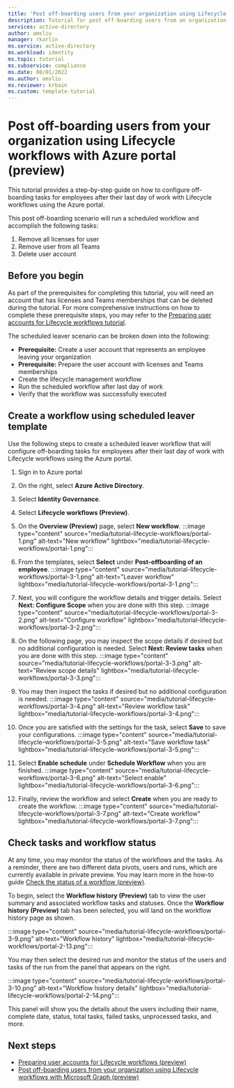 ```yaml
---
title: 'Post off-boarding users from your organization using Lifecycle workflows with Azure portal (preview)'
description: Tutorial for post off-boarding users from an organization using Lifecycle workflows with Azure portal (preview).
services: active-directory
author: amsliu
manager: rkarlin
ms.service: active-directory
ms.workload: identity
ms.topic: tutorial
ms.subservice: compliance
ms.date: 08/01/2022
ms.author: amsliu
ms.reviewer: krbain
ms.custom: template-tutorial
---
```

# Post off-boarding users from your organization using Lifecycle workflows with Azure portal (preview)

This tutorial provides a step-by-step guide on how to configure off-boarding tasks for employees after their last day of work with Lifecycle workflows using the Azure portal.

This post off-boarding scenario will run a scheduled workflow and accomplish the following tasks:
 
1. Remove all licenses for user
2. Remove user from all Teams
3. Delete user account

##  Before you begin

As part of the prerequisites for completing this tutorial, you will need an account that has licenses and Teams memberships that can be deleted during the tutorial. For more comprehensive instructions on how to complete these prerequisite steps, you may refer to  the [Preparing user accounts for Lifecycle workflows tutorial](tutorial-prepare-azuread-user-accounts.md).

The scheduled leaver scenario can be broken down into the following:
-	**Prerequisite:** Create a user account that represents an employee leaving your organization
-	**Prerequisite:** Prepare the user account with licenses and Teams memberships
- Create the lifecycle management workflow
-	Run the scheduled workflow after last day of work
-	Verify that the workflow was successfully executed

## Create a workflow using scheduled leaver template
Use the following steps to create a scheduled leaver workflow that will configure off-boarding tasks for employees after their last day of work with Lifecycle workflows using the Azure portal.

 1.  Sign in to Azure portal
 2.  On the right, select **Azure Active Directory**.
 3.  Select **Identity Governance**.
 4.  Select **Lifecycle workflows (Preview)**.
 5.  On the **Overview (Preview)** page, select **New workflow**. 
   :::image type="content" source="media/tutorial-lifecycle-workflows/portal-1.png" alt-text="New workflow" lightbox="media/tutorial-lifecycle-workflows/portal-1.png":::

 6. From the templates, select **Select** under **Post-offboarding of an employee**.
   :::image type="content" source="media/tutorial-lifecycle-workflows/portal-3-1.png" alt-text="Leaver workflow" lightbox="media/tutorial-lifecycle-workflows/portal-3-1.png":::

 7. Next, you will configure the workflow details and trigger details. Select **Next: Configure Scope** when you are done with this step. 
   :::image type="content" source="media/tutorial-lifecycle-workflows/portal-3-2.png" alt-text="Configure workflow" lightbox="media/tutorial-lifecycle-workflows/portal-3-2.png":::
 
 8. On the following page, you may inspect the scope details if desired but no additional configuration is needed. Select **Next: Review tasks** when you are done with this step.
   :::image type="content" source="media/tutorial-lifecycle-workflows/portal-3-3.png" alt-text="Review scope details" lightbox="media/tutorial-lifecycle-workflows/portal-3-3.png":::

 9. You may then inspect the tasks if desired but no additional configuration is needed.
   :::image type="content" source="media/tutorial-lifecycle-workflows/portal-3-4.png" alt-text="Review workflow task" lightbox="media/tutorial-lifecycle-workflows/portal-3-4.png":::

10. Once you are satisfied with the settings for the task, select **Save** to save your configurations. 
   :::image type="content" source="media/tutorial-lifecycle-workflows/portal-3-5.png" alt-text="Save workflow task" lightbox="media/tutorial-lifecycle-workflows/portal-3-5.png":::

11. Select **Enable schedule** under **Schedule Workflow** when you are finished.
   :::image type="content" source="media/tutorial-lifecycle-workflows/portal-3-6.png" alt-text="Select enable" lightbox="media/tutorial-lifecycle-workflows/portal-3-6.png":::

12. Finally, review the workflow and select **Create** when you are ready to create the workflow.
   :::image type="content" source="media/tutorial-lifecycle-workflows/portal-3-7.png" alt-text="Create workflow" lightbox="media/tutorial-lifecycle-workflows/portal-3-7.png":::
 
 ## Check tasks and workflow status

At any time, you may monitor the status of the workflows and the tasks. As a reminder, there are two different data pivots, users and runs, which are currently available in private preview. You may learn more in the how-to guide [Check the status of a workflow (preview)](check-status-workflow).

To begin, select the **Workflow history (Preview)** tab to view the user summary and associated workflow tasks and statuses. Once the **Workflow history (Preview)** tab has been selected, you will land on the workflow history page as shown.

  :::image type="content" source="media/tutorial-lifecycle-workflows/portal-3-9.png" alt-text="Workflow history" lightbox="media/tutorial-lifecycle-workflows/portal-2-13.png":::

You may then select the desired run and monitor the status of the users and tasks of the run from the panel that appears on the right.

 :::image type="content" source="media/tutorial-lifecycle-workflows/portal-3-10.png" alt-text="Workflow history details" lightbox="media/tutorial-lifecycle-workflows/portal-2-14.png":::

This panel will show you the details about the users including their name, complete date, status, total tasks, failed tasks, unprocessed tasks, and more.

## Next steps
- [Preparing user accounts for Lifecycle workflows (preview)](tutorial-prepare-azuread-user-accounts.md)
- [Post off-boarding users from your organization using Lifecycle workflows with Microsoft Graph (preview)](tutorial-scheduled-leaver-graph.md)







